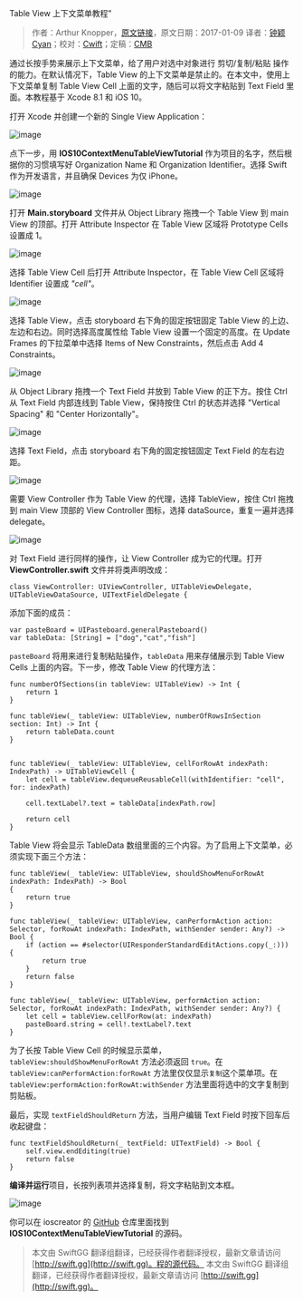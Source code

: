 Table View 上下文菜单教程"

> 作者：Arthur Knopper，[原文链接](https://www.ioscreator.com/tutorials/use-context-menu-with-table-view-tutorial-ios10)，原文日期：2017-01-09
> 译者：[钟颖Cyan](undefined)；校对：[Cwift](http://weibo.com/277195544)；定稿：[CMB](https://github.com/chenmingbiao)
  









通过长按手势来展示上下文菜单，给了用户对选中对象进行 剪切/复制/粘贴 操作的能力。在默认情况下，Table View 的上下文菜单是禁止的。在本文中，使用上下文菜单复制 Table View Cell 上面的文字，随后可以将文字粘贴到 Text Field 里面。本教程基于 Xcode 8.1 和 iOS 10。



打开 Xcode 并创建一个新的 Single View Application：

![image](https://static1.squarespace.com/static/52428a0ae4b0c4a5c2a2cede/t/58728420414fb539f16738e6/1483899951269/?format=1500w)

点下一步，用 **IOS10ContextMenuTableViewTutorial** 作为项目的名字，然后根据你的习惯填写好 Organization Name 和 Organization Identifier。选择 Swift 作为开发语言，并且确保 Devices 为仅 iPhone。

![image](https://static1.squarespace.com/static/52428a0ae4b0c4a5c2a2cede/t/587284518419c2902d0b4038/1483899997903/?format=1500w)

打开 **Main.storyboard** 文件并从 Object Library 拖拽一个 Table View 到 main View 的顶部。打开 Attribute Inspector 在 Table View 区域将 Prototype Cells 设置成 1。

![image](https://static1.squarespace.com/static/52428a0ae4b0c4a5c2a2cede/t/58728478414fb539f1673cc0/1483900034219/?format=500w)

选择 Table View Cell 后打开 Attribute Inspector，在 Table View Cell 区域将 Identifier 设置成 *"cell"*。

![image](https://static1.squarespace.com/static/52428a0ae4b0c4a5c2a2cede/t/58728493bf629afa514967a5/1483900060894/?format=750w)

选择 Table View，点击 storyboard 右下角的固定按钮固定 Table View 的上边、左边和右边。同时选择高度属性给 Table View 设置一个固定的高度。在 Update Frames 的下拉菜单中选择 Items of New Constraints，然后点击 Add 4 Constraints。

![image](https://static1.squarespace.com/static/52428a0ae4b0c4a5c2a2cede/t/587284b5725e2549f7b0a58c/1483900094417/?format=750w)

从 Object Library 拖拽一个 Text Field 并放到 Table View 的正下方。按住 Ctrl 从 Text Field 内部连线到 Table View，保持按住 Ctrl 的状态并选择 "Vertical Spacing" 和 "Center Horizontally"。

![image](https://static1.squarespace.com/static/52428a0ae4b0c4a5c2a2cede/t/587285ead1758edd735361d8/1483900403738/Autolayout-Pinleftandright.png?format=500w)

选择 Text Field，点击 storyboard 右下角的固定按钮固定 Text Field 的左右边距。

![image](https://static1.squarespace.com/static/52428a0ae4b0c4a5c2a2cede/t/587286031e5b6c9fdaadb7b3/1483900432899/?format=750w)

需要 View Controller 作为 Table View 的代理，选择 TableView，按住 Ctrl 拖拽到 main View 顶部的 View Controller 图标，选择 dataSource，重复一遍并选择 delegate。

![image](https://static1.squarespace.com/static/52428a0ae4b0c4a5c2a2cede/t/58728664bebafb08e6a84d26/1483900526787/?format=300w)

对 Text Field 进行同样的操作，让 View Controller 成为它的代理。打开 **ViewController.swift** 文件并将类声明改成：

    
    class ViewController: UIViewController, UITableViewDelegate, UITableViewDataSource, UITextFieldDelegate {

添加下面的成员：

    
    var pasteBoard = UIPasteboard.generalPasteboard()
    var tableData: [String] = ["dog","cat","fish"]

`pasteBoard` 将用来进行复制粘贴操作，`tableData` 用来存储展示到 Table View Cells 上面的内容。下一步，修改 Table View 的代理方法：

    
    func numberOfSections(in tableView: UITableView) -> Int {
        return 1
    }
        
    func tableView(_ tableView: UITableView, numberOfRowsInSection section: Int) -> Int {
        return tableData.count
    }
        
        
    func tableView(_ tableView: UITableView, cellForRowAt indexPath: IndexPath) -> UITableViewCell {
        let cell = tableView.dequeueReusableCell(withIdentifier: "cell", for: indexPath)
            
        cell.textLabel?.text = tableData[indexPath.row]
            
        return cell
    }

Table View 将会显示 TableData 数组里面的三个内容。为了启用上下文菜单，必须实现下面三个方法：

    
    func tableView(_ tableView: UITableView, shouldShowMenuForRowAt indexPath: IndexPath) -> Bool
    {
        return true
    }
        
    func tableView(_ tableView: UITableView, canPerformAction action: Selector, forRowAt indexPath: IndexPath, withSender sender: Any?) -> Bool {
        if (action == #selector(UIResponderStandardEditActions.copy(_:))) {
            return true
        }
        return false
    }
        
    func tableView(_ tableView: UITableView, performAction action: Selector, forRowAt indexPath: IndexPath, withSender sender: Any?) {
        let cell = tableView.cellForRow(at: indexPath)
        pasteBoard.string = cell!.textLabel?.text
    }

为了长按 Table View Cell 的时候显示菜单，`tableView:shouldShowMenuForRowAt` 方法必须返回 `true`。在 `tableView:canPerformAction:forRowAt` 方法里仅仅显示`复制`这个菜单项。在 `tableView:performAction:forRowAt:withSender` 方法里面将选中的文字复制到剪贴板。

最后，实现 `textFieldShouldReturn` 方法，当用户编辑 Text Field 时按下回车后收起键盘：

    
    func textFieldShouldReturn(_ textField: UITextField) -> Bool {
        self.view.endEditing(true)
        return false
    }

**编译并运行**项目，长按列表项并选择复制，将文字粘贴到文本框。

![image](https://static1.squarespace.com/static/52428a0ae4b0c4a5c2a2cede/t/58728d2c1b631b6a2299ad67/1483902262012/?format=750w)

你可以在 ioscreator 的 [GitHub](https://github.com/ioscreator/ioscreator) 仓库里面找到 **IOS10ContextMenuTableViewTutorial** 的源码。
> 本文由 SwiftGG 翻译组翻译，已经获得作者翻译授权，最新文章请访问 [http://swift.gg](http://swift.gg)。程的源代码。
> 本文由 SwiftGG 翻译组翻译，已经获得作者翻译授权，最新文章请访问 [http://swift.gg](http://swift.gg)。